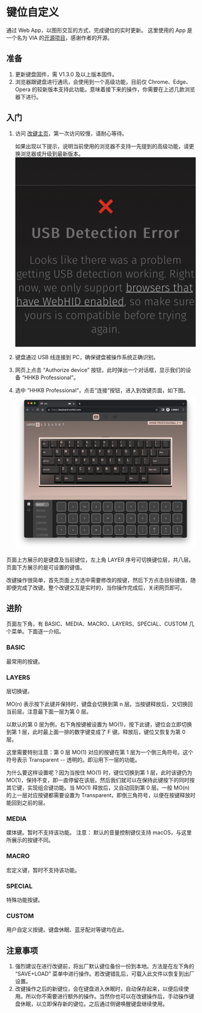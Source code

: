 # 键位自定义
通过 Web App，以图形交互的方式，完成键位的实时更新。
这里使用的 App 是一个名为 VIA 的[开源项目](https://github.com/the-via/app)，感谢作者的开源。
## 准备
1. 更新键盘固件，需 V1.3.0 及以上版本固件。
2. 浏览器跟键盘进行通讯，会使用到一个高级功能，目前仅 Chrome、Edge、Opera 的较新版本支持此功能。意味着接下来的操作，你需要在上述几款浏览器下进行。

## 入门
1. 访问 [改键主页](https://keyboard.xorlink.com)，第一次访问较慢，请耐心等待。

    如果出现以下提示，说明当前使用的浏览器不支持一先提到的高级功能，请更换浏览器或升级到最新版本。
![usb connection error](../images/keymap/usb_detection_error.jpeg)
2. 键盘通过 USB 线连接到 PC，确保键盘被操作系统正确识别。
3. 网页上点击 “Authorize device” 按钮，此时弹出一个对话框，显示我们的设备 “HHKB Professional”。
4. 选中 ”HHKB Professional“，点击“连接”按钮，进入到改键页面，如下图。
![](../images/keymap/via.png)

页面上方展示的是键盘及当前键位，左上角 LAYER 序号可切换键位层，共八层。页面下方展示的是可设置的键值。

改键操作很简单，首先页面上方选中需要修改的按键，然后下方点击目标键值，随即便完成了改键。整个改键交互是实时的，当你操作完成后，关闭网页即可。

## 进阶
页面左下角，有 BASIC、MEDIA、MACRO、LAYERS、SPECIAL、CUSTOM 几个菜单。下面逐一介绍。
### BASIC
最常用的按键。
### LAYERS
层切换键。

MO(n) 表示按下此键并保持时，键盘会切换到第 n 层。当按键释放后，又切换回当前层。注意最下面一层为第 0 层。

以默认的第 0 层为例，右下角按键被设置为 MO(1)，按下此键，键位会立即切换到第 1 层，此时最上面一排的数字键变成了 F 键。释放后，键位又恢复为第 0 层。

这里需要特别注意：第 0 层 MO(1) 对应的按键在第 1 层为一个倒三角符号。这个符号表示 Transparent -- 透明的。即沿用下一层的功能。

为什么要这样设置呢？因为当按住 MO(1) 时，键位切换到第 1 层，此时该键仍为 MO(1)，保持不变，即一直停留在该层。然后我们就可以在保持此键按下的同时按其它键，实现组合键功能。当 MO(1) 释放后，又自动回到第 0 层。一般 MO(n) 的上一层对应按键都需要设置为 Transparent，即倒三角符号，以便在按键释放时能回到之前的层。

### MEDIA
媒体键。暂时不支持该功能。
注意： 默认的音量控制键仅支持 macOS，与这里所展示的按键不同。
### MACRO
宏定义键，暂时不支持该功能。
### SPECIAL
特殊功能按键。
### CUSTOM
用户自定义按键。键盘休眠、蓝牙配对等键均在此。


## 注意事项

1. 强烈建议在进行改键前，将出厂默认键位备份一份到本地。方法是在左下角的 “SAVE+LOAD” 菜单中进行操作。若改键错乱后，可载入此文件以恢复到出厂设置。
2. 改键操作之后的新键位，会在键盘进入休眠时，自动保存起来，以便后续使用。所以你不需要进行额外的操作。当然你也可以在改键操作后，手动操作键盘休眠，以立即保存新的键位。之后通过侧键唤醒键盘继续使用。

